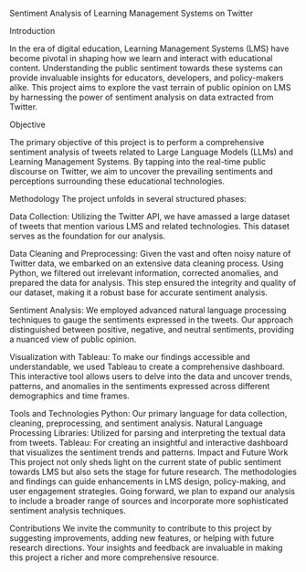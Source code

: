 Sentiment Analysis of Learning Management Systems on Twitter

Introduction

In the era of digital education, Learning Management Systems (LMS) have become pivotal in shaping how we learn and interact with educational content. Understanding the public sentiment towards these systems can provide invaluable insights for educators, developers, and policy-makers alike. This project aims to explore the vast terrain of public opinion on LMS by harnessing the power of sentiment analysis on data extracted from Twitter.

Objective

The primary objective of this project is to perform a comprehensive sentiment analysis of tweets related to Large Language Models (LLMs) and Learning Management Systems. By tapping into the real-time public discourse on Twitter, we aim to uncover the prevailing sentiments and perceptions surrounding these educational technologies.

Methodology
The project unfolds in several structured phases:

Data Collection: Utilizing the Twitter API, we have amassed a large dataset of tweets that mention various LMS and related technologies. This dataset serves as the foundation for our analysis.

Data Cleaning and Preprocessing: Given the vast and often noisy nature of Twitter data, we embarked on an extensive data cleaning process. Using Python, we filtered out irrelevant information, corrected anomalies, and prepared the data for analysis. This step ensured the integrity and quality of our dataset, making it a robust base for accurate sentiment analysis.

Sentiment Analysis: We employed advanced natural language processing techniques to gauge the sentiments expressed in the tweets. Our approach distinguished between positive, negative, and neutral sentiments, providing a nuanced view of public opinion.

Visualization with Tableau: To make our findings accessible and understandable, we used Tableau to create a comprehensive dashboard. This interactive tool allows users to delve into the data and uncover trends, patterns, and anomalies in the sentiments expressed across different demographics and time frames.

Tools and Technologies
Python: Our primary language for data collection, cleaning, preprocessing, and sentiment analysis.
Natural Language Processing Libraries: Utilized for parsing and interpreting the textual data from tweets.
Tableau: For creating an insightful and interactive dashboard that visualizes the sentiment trends and patterns.
Impact and Future Work
This project not only sheds light on the current state of public sentiment towards LMS but also sets the stage for future research. The methodologies and findings can guide enhancements in LMS design, policy-making, and user engagement strategies. Going forward, we plan to expand our analysis to include a broader range of sources and incorporate more sophisticated sentiment analysis techniques.

Contributions
We invite the community to contribute to this project by suggesting improvements, adding new features, or helping with future research directions. Your insights and feedback are invaluable in making this project a richer and more comprehensive resource.

